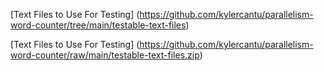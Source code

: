 [Text Files to Use For Testing] (https://github.com/kylercantu/parallelism-word-counter/tree/main/testable-text-files)

[Text Files to Use For Testing] (https://github.com/kylercantu/parallelism-word-counter/raw/main/testable-text-files.zip)
